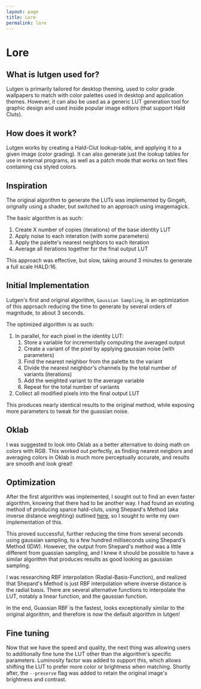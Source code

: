 ```yaml
---
layout: page
title: Lore
permalink: lore
---
```


# Lore

## What is lutgen used for?

Lutgen is primarily tailored for desktop theming, used to color grade wallpapers to match with color palettes used in desktop and application themes. However, it can also be used as a generic LUT generation tool for graphic design and used inside popular image editors (that support Hald Cluts).

## How does it work?

Lutgen works by creating a Hald-Clut lookup-table, and applying it to a given image (color grading). It can also generate just the lookup tables for use in external programs, as well as a patch mode that works on text files containing css styled colors.

## Inspiration

The original algorithm to generate the LUTs was implemented by Gingeh, orignally using a shader, but switched to an approach using imagemagick.

The basic algorithm is as such:

1. Create X number of copies (iterations) of the base identity LUT
2. Apply noise to each interation (with some parameters)
3. Apply the palette's nearest neighbors to each iteration
3. Average all iterations together for the final output LUT

This approach was effective, but slow, taking around 3 minutes to generate a full scale HALD:16.

## Initial Implementation

Lutgen's first and original algorithm, `Gaussian Sampling`, is an optimization of this approach reducing the time to generate by several orders of magnitude, to about 3 seconds.

The optimized algorithm is as such:

1. In parallel, for each pixel in the identity LUT:
    1. Store a variable for incrementally computing the averaged output
    2. Create a variant of the pixel by applying gaussian noise (with parameters)
    3. Find the nearest neighbor from the palette to the variant
    4. Divide the nearest neighbor's channels by the total number of variants (iterations)
    5. Add the weighted variant to the average variable
    6. Repeat for the total number of variants
2. Collect all modified pixels into the final output LUT

This produces nearly identical results to the original method, while exposing more parameters to tweak for the guassian noise.

## Oklab

I was suggested to look into Oklab as a better alternative to doing math on colors with RGB. This worked out perfectly, as finding nearest neigbors and averaging colors in Oklab is much more perceptually accurate, and results are smooth and look great!

## Optimization

After the first algorithm was implemented, I sought out to find an even faster algorithm, knowing that there had to be another way. I had found an existing method of producing sparce hald-cluts, using Shepard's Method (aka inverse distance weighting) outlined [here](https://im.snibgo.com/edithald.htm#sparse), so I sought to write my own implementation of this.

This proved successful, further reducing the time from several seconds using gaussian sampling, to a few hundred milliseconds using Shepard's Method (IDW). However, the output from Shepard's method was a little different from guassian sampling, and I knew it should be possible to have a similar algorithm that produces results as good looking as gaussian sampling.

I was researching RBF interpolation (Radial-Basis-Function), and realized that Shepard's Method is just RBF interpolation where inverse distance is the radial basis. There are several alternative functions to interpolate the LUT, notably a linear function, and the gaussian function.

In the end, Guassian RBF is the fastest, looks exceptionally similar to the original algorithm, and therefore is now the default algorithm in lutgen!

## Fine tuning

Now that we have the speed and quality, the next thing was allowing users to additionally fine tune the LUT other than the algorithm's specific parameters. Luminosity factor was added to support this, which allows shifting the LUT to prefer more color or brightness when matching. Shortly after, the `--preserve` flag was added to retain the original image's brightness and contrast.
